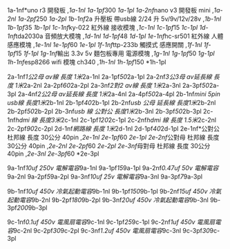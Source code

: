 1a-1nf*uno r3 開發板 ,*1a-1nl    1a-1pf*300  *1a-1pl
1a-2nf*nano  v3  開發板 mini  ,*1a-2nl    1a-2pf*250  *1a-2pl
1b-1nf*2a 升壓板 帶usb線  2/24 升 5v/9v/12v/28v ,*1b-1nl    1b-1pf*35  *1b-1pl
1c-1nf*ky-022  紅外線 接收模塊 ,*1c-1nl    1c-1pf*15  *1c-1pl
1d-1nf*tda2030a 音頻放大模塊 ,*1d-1nl    1d-1pf*48  *1d-1pl
1e-1nf*hc-sr501  紅外線  人體感應模塊 ,*1e-1nl    1e-1pf*60  *1e-1pl
1f-1nf*ttp-233b 觸摸式  感應開關 ,*1f-1nl    1f-1pf*15  *1f-1pl
1g-1nf*輸出 3.3v  5v 麵包板專用  電源模塊 ,*1g-1nl    1g-1pf*50  *1g-1pl
1h-1nf*esp8266  wifi 模塊 ch340 ,*1h-1nl    1h-1pf*150  *1h-1pl

2a-1nf*1公2母 av線 長度 1米*2a-1nl    2a-1pf*50*2a-1pl
2a-2nf*3公3母 av延長線 長度 1米*2a-2nl    2a-2pf*60*2a-2pl
2a-3nf*2對2  av線 長度 1米*2a-3nl    2a-3pf*50*2a-3pl
2a-4nf*2公2母 av延長線 長度 1米*2a-4nl    2a-4pf*50*2a-4pl
2b-1nf*mini 5pin usb線 長度1米*2b-1nl    2b-1pf*40*2b-1pl
2b-2nf*usb  公母 延長線 長度1米*2b-2nl    2b-2pf*50*2b-2pl
2b-3nf*usb 線  公對公 長度1米*2b-3nl    2b-3pf*50*2b-3pl
2c-1nf*hdmi 線 長度3米*2c-1nl    2c-1pf*120*2c-1pl
2c-2nf*hdmi 線 長度 1.5米*2c-2nl    2c-2pf*90*2c-2pl
2d-1nf*網路線 長度 1米*2d-1nl    2d-1pf*40*2d-1pl
2e-1nf*公對公 杜邦線  長度 30公分 40pin  ,*2e-1nl    2e-1pf*60  *2e-1pl
2e-2nf*公對母 杜邦線  長度 30公分 40pin  ,*2e-2nl    2e-2pf*60  *2e-2pl
2e-3nf*母對母 杜邦線  長度 30公分 40pin  ,*2e-3nl    2e-3pf*60  *2e-3pl

9a-1nf*10uf 250v 電解電容*9a-1nl    9a-1pf*15*9a-1pl
9a-2nf*0.47uf  50v 電解電容*9a-2nl    9a-2pf*5*9a-2pl
9a-3nf*10uf  25v 電解電容*9a-3nl    9a-3pf*7*9a-3pl


9b-1nf*10uf 450v 冷氣起動電容*9b-1nl    9b-1pf*150*9b-1pl
9b-2nf*15uf 450v 冷氣起動電容*9b-2nl    9b-2pf*180*9b-2pl
9b-3nf*20uf 450v 冷氣起動電容*9b-3nl    9b-3pf*200*9b-3pl

9c-1nf*0.1uf  450v  電風扇電容*9c-1nl    9c-1pf*25*9c-1pl
9c-2nf*1uf  450v  電風扇電容*9c-2nl    9c-2pf*30*9c-2pl
9c-3nf*1.2uf  450v  電風扇電容*9c-3nl    9c-3pf*30*9c-3pl


